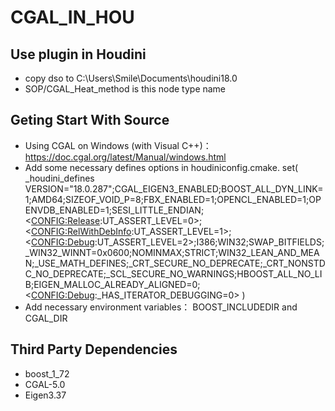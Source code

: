# CGAL_IN_HOU
## Use plugin in Houdini
* copy dso to C:\Users\Smile\Documents\houdini18.0
* SOP/CGAL_Heat_method is this node type name  

## Geting Start With Source
* Using CGAL on Windows (with Visual C++)：https://doc.cgal.org/latest/Manual/windows.html
* Add some necessary defines options in houdiniconfig.cmake.
set( _houdini_defines VERSION="18.0.287";CGAL_EIGEN3_ENABLED;BOOST_ALL_DYN_LINK=1;AMD64;SIZEOF_VOID_P=8;FBX_ENABLED=1;OPENCL_ENABLED=1;OPENVDB_ENABLED=1;SESI_LITTLE_ENDIAN;$<$<CONFIG:Release>:UT_ASSERT_LEVEL=0>;$<$<CONFIG:RelWithDebInfo>:UT_ASSERT_LEVEL=1>;$<$<CONFIG:Debug>:UT_ASSERT_LEVEL=2>;I386;WIN32;SWAP_BITFIELDS;_WIN32_WINNT=0x0600;NOMINMAX;STRICT;WIN32_LEAN_AND_MEAN;_USE_MATH_DEFINES;_CRT_SECURE_NO_DEPRECATE;_CRT_NONSTDC_NO_DEPRECATE;_SCL_SECURE_NO_WARNINGS;HBOOST_ALL_NO_LIB;EIGEN_MALLOC_ALREADY_ALIGNED=0;$<$<CONFIG:Debug>:_HAS_ITERATOR_DEBUGGING=0> )
* Add necessary environment variables： BOOST_INCLUDEDIR and CGAL_DIR

## Third Party Dependencies
* boost_1_72
* CGAL-5.0
* Eigen3.37

